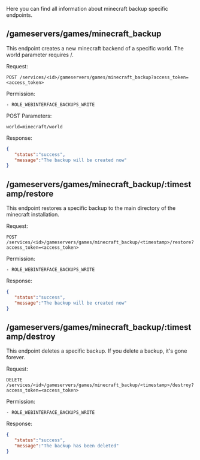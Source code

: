 Here you can find all information about minecraft backup specific endpoints.

## /gameservers/games/minecraft_backup

This endpoint creates a new minecraft backend of a specific world.
The world parameter requires <gamefolder>/<worldname>.

Request:
```
POST /services/<id>/gameservers/games/minecraft_backup?access_token=<access_token>
```

Permission:
```
- ROLE_WEBINTERFACE_BACKUPS_WRITE
```

POST Parameters:
```
world=minecraft/world
```

Response:
```json
{  
   "status":"success",
   "message":"The backup will be created now"
}
```

## /gameservers/games/minecraft_backup/:timestamp/restore

This endpoint restores a specific backup to the main directory of the minecraft installation.

Request:
```
POST /services/<id>/gameservers/games/minecraft_backup/<timestamp>/restore?access_token=<access_token>
```

Permission:
```
- ROLE_WEBINTERFACE_BACKUPS_WRITE
```

Response:
```json
{  
   "status":"success",
   "message":"The backup will be created now"
}
```


## /gameservers/games/minecraft_backup/:timestamp/destroy

This endpoint deletes a specific backup. If you delete a backup, it's gone forever.

Request:
```
DELETE /services/<id>/gameservers/games/minecraft_backup/<timestamp>/destroy?access_token=<access_token>
```

Permission:
```
- ROLE_WEBINTERFACE_BACKUPS_WRITE
```

Response:
```json
{  
   "status":"success",
   "message":"The backup has been deleted"
}
```